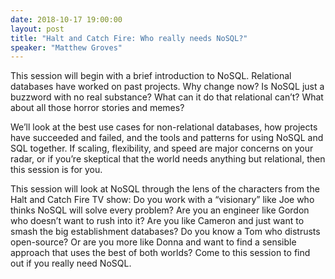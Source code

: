 ```yaml
---
date: 2018-10-17 19:00:00
layout: post
title: "Halt and Catch Fire: Who really needs NoSQL?"
speaker: "Matthew Groves"
---
```


This session will begin with a brief introduction to NoSQL. Relational databases have worked on past projects. Why change now? Is NoSQL just a buzzword with no real substance? What can it do that relational can’t? What about all those horror stories and memes?

We’ll look at the best use cases for non-relational databases, how projects have succeeded and failed, and the tools and patterns for using NoSQL and SQL together. If scaling, flexibility, and speed are major concerns on your radar, or if you’re skeptical that the world needs anything but relational, then this session is for you.

This session will look at NoSQL through the lens of the characters from the Halt and Catch Fire TV show: Do you work with a “visionary” like Joe who thinks NoSQL will solve every problem? Are you an engineer like Gordon who doesn’t want to rush into it? Are you like Cameron and just want to smash the big establishment databases? Do you know a Tom who distrusts open-source? Or are you more like Donna and want to find a sensible approach that uses the best of both worlds? Come to this session to find out if you really need NoSQL.

